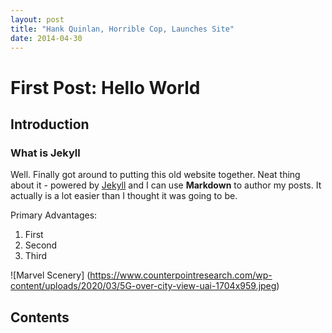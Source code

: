 ```yaml
---
layout: post
title: "Hank Quinlan, Horrible Cop, Launches Site"
date: 2014-04-30
---
```


# First Post: Hello World
## Introduction 
### What is Jekyll 
Well. Finally got around to putting this old website together. Neat thing about it - powered by [Jekyll](http://jekyllrb.com) 
and I can use **Markdown** to author my posts. It actually is a lot easier than I thought it was going to be.

Primary Advantages:
1. First 
2. Second
3. Third

![Marvel Scenery] (https://www.counterpointresearch.com/wp-content/uploads/2020/03/5G-over-city-view-uai-1704x959.jpeg)
## Contents
